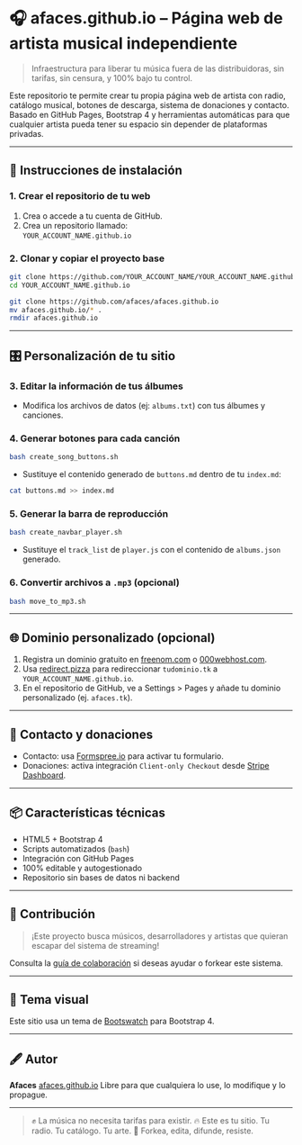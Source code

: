 # 🎧 afaces.github.io – Página web de artista musical independiente

> Infraestructura para liberar tu música fuera de las distribuidoras, sin tarifas, sin censura, y 100% bajo tu control.

Este repositorio te permite crear tu propia página web de artista con radio, catálogo musical, botones de descarga, sistema de donaciones y contacto. Basado en GitHub Pages, Bootstrap 4 y herramientas automáticas para que cualquier artista pueda tener su espacio sin depender de plataformas privadas.

---

## 🚀 Instrucciones de instalación

### 1. Crear el repositorio de tu web

1. Crea o accede a tu cuenta de GitHub.
2. Crea un repositorio llamado:  
   `YOUR_ACCOUNT_NAME.github.io`

### 2. Clonar y copiar el proyecto base

```bash
git clone https://github.com/YOUR_ACCOUNT_NAME/YOUR_ACCOUNT_NAME.github.io
cd YOUR_ACCOUNT_NAME.github.io

git clone https://github.com/afaces/afaces.github.io
mv afaces.github.io/* .
rmdir afaces.github.io
````

---

## 🎛️ Personalización de tu sitio

### 3. Editar la información de tus álbumes

* Modifica los archivos de datos (ej: `albums.txt`) con tus álbumes y canciones.

### 4. Generar botones para cada canción

```bash
bash create_song_buttons.sh
```

* Sustituye el contenido generado de `buttons.md` dentro de tu `index.md`:

```bash
cat buttons.md >> index.md
```

### 5. Generar la barra de reproducción

```bash
bash create_navbar_player.sh
```

* Sustituye el `track_list` de `player.js` con el contenido de `albums.json` generado.

### 6. Convertir archivos a `.mp3` (opcional)

```bash
bash move_to_mp3.sh
```

---

## 🌐 Dominio personalizado (opcional)

1. Registra un dominio gratuito en [freenom.com](https://www.freenom.com) o [000webhost.com](https://www.000webhost.com).
2. Usa [redirect.pizza](https://redirect.pizza) para redireccionar `tudominio.tk` a `YOUR_ACCOUNT_NAME.github.io`.
3. En el repositorio de GitHub, ve a Settings > Pages y añade tu dominio personalizado (ej. `afaces.tk`).

---

## 💌 Contacto y donaciones

* Contacto: usa [Formspree.io](https://formspree.io) para activar tu formulario.
* Donaciones: activa integración `Client-only Checkout` desde [Stripe Dashboard](https://dashboard.stripe.com/).

---

## 📦 Características técnicas

* HTML5 + Bootstrap 4
* Scripts automatizados (`bash`)
* Integración con GitHub Pages
* 100% editable y autogestionado
* Repositorio sin bases de datos ni backend

---

## 🧠 Contribución

> ¡Este proyecto busca músicos, desarrolladores y artistas que quieran escapar del sistema de streaming!

Consulta la [guía de colaboración](./CONTRIBUTING.md) si deseas ayudar o forkear este sistema.

---

## 🎨 Tema visual

Este sitio usa un tema de [Bootswatch](https://bootswatch.com) para Bootstrap 4.

---

## 🖋 Autor

**Afaces**
[afaces.github.io](https://afaces.github.io)
Libre para que cualquiera lo use, lo modifique y lo propague.

---

> ✊ La música no necesita tarifas para existir.
> 🔥 Este es tu sitio. Tu radio. Tu catálogo. Tu arte.
> 🧨 Forkea, edita, difunde, resiste.

